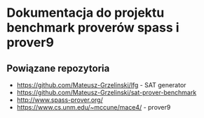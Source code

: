 # Dokumentacja do projektu benchmark proverów spass i prover9

## Powiązane repozytoria

- https://github.com/Mateusz-Grzelinski/lfg - SAT generator
- https://github.com/Mateusz-Grzelinski/sat-prover-benchmark
- http://www.spass-prover.org/
- https://www.cs.unm.edu/~mccune/mace4/ - prover9
